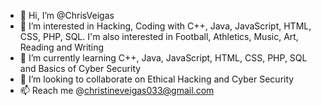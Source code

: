 - 👋 Hi, I’m @ChrisVeigas
- 👀 I’m interested in Hacking, Coding with C++, Java, JavaScript, HTML, CSS, PHP, SQL. I'm also interested in Football, Athletics, Music, Art, Reading and Writing
- 🌱 I’m currently learning C++, Java, JavaScript, HTML, CSS, PHP, SQL and Basics of Cyber Security
- 💞️ I’m looking to collaborate on Ethical Hacking and Cyber Security
- 📫 Reach me @christineveigas033@gmail.com

<!---
ChrisVeigas/ChrisVeigas is a ✨ special ✨ repository because its `README.md` (this file) appears on your GitHub profile.
You can click the Preview link to take a look at your changes.
--->
